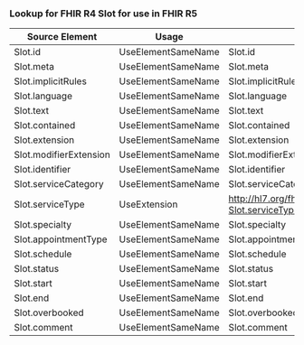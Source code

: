 ### Lookup for FHIR R4 Slot for use in FHIR R5

| Source Element | Usage | Target |
| -------------- | ----- | ------ |
| Slot.id | UseElementSameName | Slot.id |
| Slot.meta | UseElementSameName | Slot.meta |
| Slot.implicitRules | UseElementSameName | Slot.implicitRules |
| Slot.language | UseElementSameName | Slot.language |
| Slot.text | UseElementSameName | Slot.text |
| Slot.contained | UseElementSameName | Slot.contained |
| Slot.extension | UseElementSameName | Slot.extension |
| Slot.modifierExtension | UseElementSameName | Slot.modifierExtension |
| Slot.identifier | UseElementSameName | Slot.identifier |
| Slot.serviceCategory | UseElementSameName | Slot.serviceCategory |
| Slot.serviceType | UseExtension | http://hl7.org/fhir/4.0/StructureDefinition/extension-Slot.serviceType |
| Slot.specialty | UseElementSameName | Slot.specialty |
| Slot.appointmentType | UseElementSameName | Slot.appointmentType |
| Slot.schedule | UseElementSameName | Slot.schedule |
| Slot.status | UseElementSameName | Slot.status |
| Slot.start | UseElementSameName | Slot.start |
| Slot.end | UseElementSameName | Slot.end |
| Slot.overbooked | UseElementSameName | Slot.overbooked |
| Slot.comment | UseElementSameName | Slot.comment |
